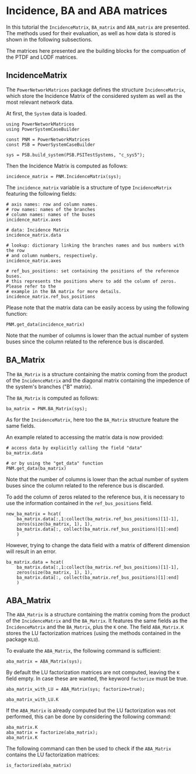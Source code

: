 # Incidence, BA and ABA matrices

In this tutorial the `IncidenceMatrix`, `BA_matrix` and `ABA_matrix` are presented.
The methods used for their evaluation, as well as how data is stored is shown in
the following subsections.

The matrices here presented are the building blocks for the compuation of the PTDF and LODF matrices.

## IncidenceMatrix

The `PowerNetworkMatrices` package defines the structure `IncidenceMatrix`, which
store the Incidence Matrix of the considered system as well as the most relevant network data.

At first, the `System` data is loaded.

``` @repl tutorial_Incidence_BA_ABA_matrices
using PowerNetworkMatrices
using PowerSystemCaseBuilder

const PNM = PowerNetworkMatrices
const PSB = PowerSystemCaseBuilder

sys = PSB.build_system(PSB.PSITestSystems, "c_sys5");
```

Then the Incidence Matrix is computed as follows:

``` @repl tutorial_Incidence_BA_ABA_matrices
incidence_matrix = PNM.IncidenceMatrix(sys);
```

The `incidence_matrix` variable is a structure of type `IncidenceMatrix`
featuring the following fields:

``` @repl tutorial_Incidence_BA_ABA_matrices
# axis names: row and column names.
# row names: names of the branches
# column names: names of the buses
incidence_matrix.axes

# data: Incidence Matrix
incidence_matrix.data

# lookup: dictionary linking the branches names and bus numbers with the row
# and column numbers, respectively.
incidence_matrix.axes

# ref_bus_positions: set containing the positions of the reference buses.
# this represents the positions where to add the column of zeros. Please refer to the
# example in the BA matrix for more details.
incidence_matrix.ref_bus_positions
```

Please note that the matrix data can be easily access by using the following function:

``` @repl tutorial_Incidence_BA_ABA_matrices
PNM.get_data(incidence_matrix)
```

Note that the number of columns is lower than the actual number of system buses since
the column related to the reference bus is discarded.

## BA_Matrix

The `BA_Matrix` is a structure containing the matrix coming from the product of the
`IncidenceMatrix` and the diagonal matrix containing the impedence of the system's branches ("B" matrix).

The `BA_Matrix` is computed as follows:

``` @repl tutorial_Incidence_BA_ABA_matrices
ba_matrix = PNM.BA_Matrix(sys);
```

As for the `IncidenceMatrix`, here too the `BA_Matrix` structure feature the same fields.

An example related to accessing the matrix data is now provided:
``` @repl tutorial_Incidence_BA_ABA_matrices
# access data by explicitly calling the field "data"
ba_matrix.data

# or by using the "get_data" function
PNM.get_data(ba_matrix)
```
Note that the number of columns is lower than the actual number of system buses since
the column related to the reference bus is discarded.

To add the column of zeros related to the reference bus, it is necessary to use the
information contained in the `ref_bus_positions` field.

``` @repl tutorial_Incidence_BA_ABA_matrices
new_ba_matrix = hcat(
    ba_matrix.data[:,1:collect(ba_matrix.ref_bus_positions)[1]-1],
    zeros(size(ba_matrix, 1), 1),
    ba_matrix.data[:, collect(ba_matrix.ref_bus_positions)[1]:end]
    )
```

However, trying to change the data field with a matrix of different dimension
will result in an error.

``` @repl tutorial_Incidence_BA_ABA_matrices
ba_matrix.data = hcat(
    ba_matrix.data[:,1:collect(ba_matrix.ref_bus_positions)[1]-1],
    zeros(size(ba_matrix, 1), 1),
    ba_matrix.data[:, collect(ba_matrix.ref_bus_positions)[1]:end]
    )
```


## ABA_Matrix

The `ABA_Matrix` is a structure containing the matrix coming from the product of the
`IncidenceMatrix` and the `BA_Matrix`.
It features the same fields as the `IncidenceMatrix` and the `BA_Matrix`, plus the `K` one.
The field `ABA_Matrix.K` stores the LU factorization matrices (using the
methods contained in the package `KLU`).

To evaluate the `ABA_Matrix`, the following command is sufficient:

``` @repl tutorial_Incidence_BA_ABA_matrices
aba_matrix = ABA_Matrix(sys);
```

By default the LU factorization matrices are not computed, leaving the `K` field empty.
In case these are wanted, the keyword `factorize` must be true.

``` @repl tutorial_Incidence_BA_ABA_matrices
aba_matrix_with_LU = ABA_Matrix(sys; factorize=true);

aba_matrix_with_LU.K
```

If the `ABA_Matrix` is already computed but the LU factorization was not performed, this can be done by considering the following command:

``` @repl tutorial_Incidence_BA_ABA_matrices
aba_matrix.K
aba_matrix = factorize(aba_matrix);
aba_matrix.K
```

The following command can then be used to check if the `ABA_Matrix` contains the LU factorization matrices:

``` @repl tutorial_Incidence_BA_ABA_matrices
is_factorized(aba_matrix)
```

